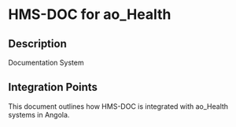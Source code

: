 # HMS-DOC for ao_Health

## Description

Documentation System

## Integration Points

This document outlines how HMS-DOC is integrated with ao_Health systems in Angola.
